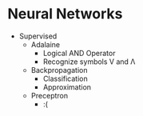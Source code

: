 # Neural Networks

- Supervised
	- Adalaine
		- Logical AND Operator
		- Recognize symbols V and Λ
	- Backpropagation
		- Classification
		- Approximation
	- Preceptron
		- :(
